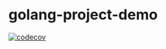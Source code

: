 # golang-project-demo

[![codecov](https://codecov.io/gh/stackerzzq/golang-project-demo/branch/master/graph/badge.svg)](https://codecov.io/gh/stackerzzq/golang-project-demo)